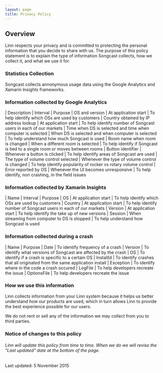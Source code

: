 ```yaml
---
layout: page
title: Privacy Policy
---
```


## Overview

Linn respects your privacy and is committed to protecting the personal information that you decide to share with us. The purpose of this policy statement is to explain the type of information Songcast collects, how we collect it, and what we use it for.

### Statistics Collection

Songcast collects annonymous usage data using the Google Analytics and Xamarin Insights frameworks. 

### Information collected by Google Analytics

| Description | Interval | Purpose
| OS and version | At application start | To help identify which OSs are used by customers
| Country obtained by IP address lookup | At application start | To help identify number of Songcast users in each of our markets
| Time when DS is selected and time when computer is selected | When DS is selected and when computer is selected | To help understand how much Songcast is used
| Room name when room is changed | When a different room is selected | To help identify if Songcast is tied to a single room or moves between rooms
| Button identifier | Whenever a button is clicked | To help identify areas of Songcast are used
| The type of volume control selected | Whenever the type of volume control is changed | To help identify popularity of rocker vs rotary volume control
| Error reported by OS | Whenever the UI becomes unresponsive | To help identify, non crashing, in the field issues

### Information collected by Xamarin Insights

| Name | Interval | Purpose
| OS | At application start | To help identify which OSs are used by customers
| Country | At application start | To help identify number of Songcast users in each of our markets
| Version | At application start | To help identify the take up of new versions
| Session | When streaming from computer to DS is stopped | To help understand how Songcast is used

### Information collected during a crash

| Name | Purpose
| Date | To identify frequency of a crash
| Version | To identify what versions of Songcast are affected by the crash
| OS | To identify if a crash is specific to a certain OS
| InstallId | To identify crashes that all originated from the same application install
| Exception | To identify where in the code a crash occured
| LogFile | To help developers recreate the issue
| OptionsFile | To help developers recreate the issue

### How we use this information 

Linn collects information from your Linn system because it helps us better understand how our products are used, which in turn allows Linn to provide the best experience possible for our users.

We do not rent or sell any of the information we may collect from you to third parties.

### Notice of changes to this policy

###### Linn will update this policy from time to time. When we do we will revise the "Last updated" date at the bottom of the page.

Last updated: 5 November 2015
